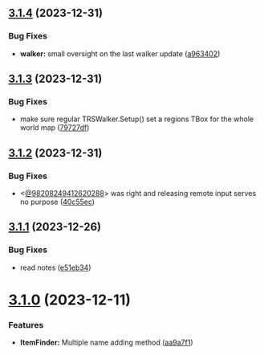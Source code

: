 ## [3.1.4](https://github.com/Torwent/SRL-T/compare/v3.1.3...v3.1.4) (2023-12-31)


### Bug Fixes

* **walker:** small oversight on the last walker update ([a963402](https://github.com/Torwent/SRL-T/commit/a963402585155a6c1d65fc63116b29a72cb64f90))



## [3.1.3](https://github.com/Torwent/SRL-T/compare/v3.1.2...v3.1.3) (2023-12-31)


### Bug Fixes

* make sure regular TRSWalker.Setup() set a regions TBox for the whole world map ([79727df](https://github.com/Torwent/SRL-T/commit/79727df27eab66110e36ebf2da46673527bd5349))



## [3.1.2](https://github.com/Torwent/SRL-T/compare/v3.1.1...v3.1.2) (2023-12-31)


### Bug Fixes

* <[@98208249412620288](https://github.com/98208249412620288)> was right and releasing remote input serves no purpose ([40c55ec](https://github.com/Torwent/SRL-T/commit/40c55ece68a38fa2af328c2cf963b85c3d64e254))



## [3.1.1](https://github.com/Torwent/SRL-T/compare/v3.1.0...v3.1.1) (2023-12-26)


### Bug Fixes

* read notes ([e51eb34](https://github.com/Torwent/SRL-T/commit/e51eb342ee15d4bcca6beecb20940eeba442c4c8))



# [3.1.0](https://github.com/Torwent/SRL-T/compare/v3.0.4...v3.1.0) (2023-12-11)


### Features

* **ItemFinder:** Multiple name adding method ([aa9a7f1](https://github.com/Torwent/SRL-T/commit/aa9a7f19b8d2ef4c757576b4f2d805cd6cba8e74))



